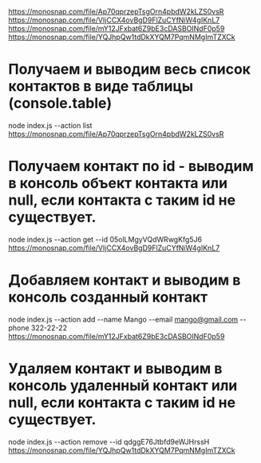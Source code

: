 https://monosnap.com/file/Ap70qprzepTsgOrn4pbdW2kLZS0vsR
https://monosnap.com/file/VIjCCX4ovBgD9FlZuCYfNiW4gIKnL7
https://monosnap.com/file/mY12JFxbat6Z9bE3cDASBOINdF0p59
https://monosnap.com/file/YQJhpQw1tdDkXYQM7PqmNMgImTZXCk

# Получаем и выводим весь список контактов в виде таблицы (console.table)

node index.js --action list
https://monosnap.com/file/Ap70qprzepTsgOrn4pbdW2kLZS0vsR

# Получаем контакт по id - выводим в консоль объект контакта или null, если контакта с таким id не существует.

node index.js --action get --id 05olLMgyVQdWRwgKfg5J6
https://monosnap.com/file/VIjCCX4ovBgD9FlZuCYfNiW4gIKnL7

# Добавляем контакт и выводим в консоль созданный контакт

node index.js --action add --name Mango --email mango@gmail.com --phone 322-22-22
https://monosnap.com/file/mY12JFxbat6Z9bE3cDASBOINdF0p59

# Удаляем контакт и выводим в консоль удаленный контакт или null, если контакта с таким id не существует.

node index.js --action remove --id qdggE76Jtbfd9eWJHrssH
https://monosnap.com/file/YQJhpQw1tdDkXYQM7PqmNMgImTZXCk
